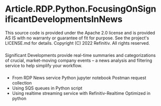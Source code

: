 # Article.RDP.Python.FocusingOnSignificantDevelopmentsInNews

This source code is provided under the Apache 2.0 license
and is provided AS IS with no warranty or guarantee of fit for purpose.
See the project's LICENSE.md for details.
Copyright (C) 2022 Refinitiv. All rights reserved.

###

Significant Developments provide real-time summaries and categorizations of crucial, market-moving company events – a news analysis and filtering service to help simplify your workflow.

###

* From RDP News service
     Python jupyter notebook
     Postman request collection    
* Using SQS queues in Python script
* Using realtime streaming service with Refinitiv-Realtime Optimized in python
